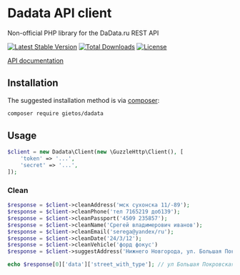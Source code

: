 Dadata API client
=================

Non-official PHP library for the DaData.ru REST API

[![Latest Stable Version](https://poser.pugx.org/gietos/dadata/version)](https://packagist.org/packages/gietos/dadata)
[![Total Downloads](https://poser.pugx.org/gietos/dadata/downloads)](https://packagist.org/packages/gietos/dadata)
[![License](https://poser.pugx.org/gietos/dadata/license)](https://packagist.org/packages/gietos/dadata)

[API documentation](https://dadata.ru/api/clean/)

## Installation

The suggested installation method is via [composer](https://getcomposer.org/):

```sh
composer require gietos/dadata
```

## Usage

``` php
$client = new Dadata\Client(new \GuzzleHttp\Client(), [
    'token' => '...',
    'secret' => '...',
]);
```

### Clean

``` php
$response = $client->cleanAddress('мск сухонска 11/-89');
$response = $client->cleanPhone('тел 7165219 доб139');
$response = $client->cleanPassport('4509 235857');
$response = $client->cleanName('Срегей владимерович иванов');
$response = $client->cleanEmail('serega@yandex/ru');
$response = $client->cleanDate('24/3/12');
$response = $client->cleanVehicle('форд фокус')
$response = $client->suggestAddress('Нижнего Новгорода, ул. Большая Покровская, д. 62');

echo $response[0]['data']['street_with_type']; // ул Большая Покровская

```
